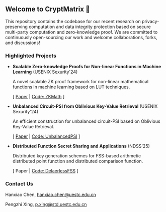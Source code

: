 ## Welcome to CryptMatrix :milky_way:

This repository contains the codebase for our recent research on privacy-preserving computation and data integrity protection based on secure multi-party computation and zero-knowledge proof. We are committed to continuously open-sourcing our work and welcome collaborations, forks, and discussions!

### Highlighted Projects

- __Scalable Zero-knowledge Proofs for Non-linear Functions in Machine Learning__ (USENIX Sexurity'24)

  A novel scalable ZK proof framework for non-linear mathematical functions in machine learning based on LUT techniques.
  
  [ [Paper](https://www.usenix.org/conference/usenixsecurity24/presentation/hao-meng-scalable) | [Code: ZKMath](https://github.com/CryptMatrix/ZKMath) ]

- __Unbalanced Circuit-PSI from Oblivious Key-Value Retrieval__ (USENIX Sexurity'24)

  An efficient construction for unbalanced circuit-PSI based on Oblivious Key-Value Retrieval.
  
  [ [Paper](https://eprint.iacr.org/2023/1636) | [Code: UnbalancedPSI](https://github.com/CryptMatrix/UnbalancedPSI) ]

- __Distributed Function Secret Sharing and Applications__ (NDSS'25)

  Distributed key generation schemes for FSS-based arithmetic distributed point function and distributed comparison function.
  
  [ Paper | [Code: DelaerlessFSS](https://github.com/CryptMatrix/DealerlessFSS) ]

### Contact Us

Hanxiao Chen, hanxiao.chen@uestc.edu.cn

Pengzhi Xing, p.xing@std.uestc.edu.cn

<!--
**CryptMatrix/CryptMatrix** is a ✨ _special_ ✨ repository because its `README.md` (this file) appears on your GitHub profile.

Here are some ideas to get you started:

- 🔭 I’m currently working on ...
- 🌱 I’m currently learning ...
- 👯 I’m looking to collaborate on ...
- 🤔 I’m looking for help with ...
- 💬 Ask me about ...
- 📫 How to reach me: ...
- 😄 Pronouns: ...
- ⚡ Fun fact: ...
-->
